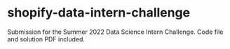 # shopify-data-intern-challenge
Submission for the Summer 2022 Data Science Intern Challenge. Code file and solution PDF included. 

